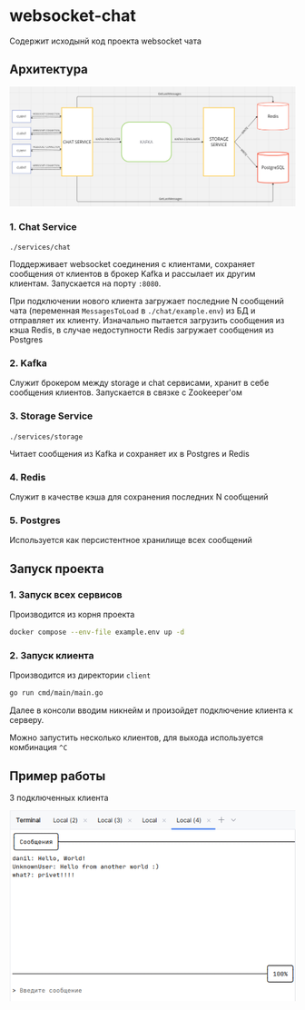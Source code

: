 # websocket-chat

Содержит исходынй код проекта websocket чата

## Архитектура

![services](readme/architecture.png)

### 1. Chat Service

`./services/chat`

Поддерживает websocket соединения с клиентами, сохраняет сообщения от клиентов в брокер Kafka
и рассылает их другим клиентам. Запускается на порту `:8080`.

При подключении нового клиента загружает последние N сообщений чата (переменная `MessagesToLoad` в `./chat/example.env`)
из БД и отправляет их клиенту. 
Изначально пытается загрузить сообщения из кэша Redis, в случае недоступности Redis загружает сообщения из Postgres

### 2. Kafka

Служит брокером между storage и chat сервисами, хранит в себе сообщения клиентов.
Запускается в связке с Zookeeper'ом

### 3. Storage Service

`./services/storage`

Читает сообщения из Kafka и сохраняет их в Postgres и Redis

### 4. Redis

Служит в качестве кэша для сохранения последних N сообщений

### 5. Postgres

Используется как персистентное хранилище всех сообщений

## Запуск проекта

### 1. Запуск всех сервисов

Производится из корня проекта
```sh
docker compose --env-file example.env up -d
```

### 2. Запуск клиента
Производится из директории `client`
```sh
go run cmd/main/main.go
```

Далее в консоли вводим никнейм и произойдет подключение клиента к серверу.

Можно запустить несколько клиентов, для выхода используется комбинация `^C`

## Пример работы

3 подключенных клиента

![services](readme/example.png)
